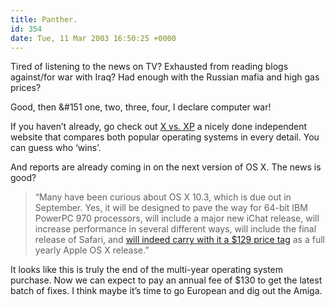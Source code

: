 ```yaml
---
title: Panther.
id: 354
date: Tue, 11 Mar 2003 16:50:25 +0000
---
```


Tired of listening to the news on TV? Exhausted from reading blogs against/for war with Iraq? Had enough with the Russian mafia and high gas prices?  

Good, then &#151 one, two, three, four, I declare computer war!  

If you haven’t already, go check out [X vs. XP](http://www.xvsxp.com/final-score/) a nicely done independent website that compares both popular operating systems in every detail. You can guess who ‘wins’.  

And reports are already coming in on the next version of OS X. The news is good?



> “Many have been curious about OS X 10.3, which is due out in September. Yes, it will be designed to pave the way for 64-bit IBM PowerPC 970 processors, will include a major new iChat release, will increase performance in several different ways, will include the final release of Safari, and [will indeed carry with it a $129 price tag](http://www.macosrumors.com) as a full yearly Apple OS X release.”



It looks like this is truly the end of the multi-year operating system purchase. Now we can expect to pay an annual fee of $130 to get the latest batch of fixes. I think maybe it’s time to go European and dig out the Amiga.





